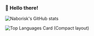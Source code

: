 ### 🦊 Hello there!

![Naborisk's GitHub stats](https://github-readme-stats.vercel.app/api?username=naborisk&show_icons=true&theme=tokyonight&count_private=true&hide=stars,prs,issues) 

![Top Languages Card (Compact layout)](https://github-readme-stats.vercel.app/api/top-langs/?username=naborisk&layout=compact&theme=tokyonight)

<!---
naborisk/naborisk is a ✨ special ✨ repository because its `README.md` (this file) appears on your GitHub profile.
You can click the Preview link to take a look at your changes.
--->
